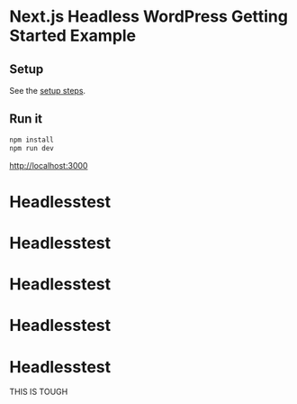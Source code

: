 # Next.js Headless WordPress Getting Started Example

## Setup

See the [setup steps](https://github.com/wpengine/faustjs#quick-start).

## Run it

```bash
npm install
npm run dev
```

[http://localhost:3000]()
# Headlesstest
# Headlesstest
# Headlesstest
# Headlesstest
# Headlesstest

THIS IS TOUGH
